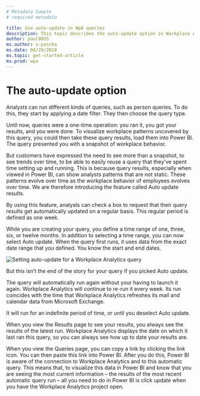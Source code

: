 ```yaml
---
# Metadata Sample
# required metadata

title: Use auto-update in WpA queries 
description: This topic describes the auto-update option in Workplace Analytics queries.     
author: paul9955
ms.author: v-pascha
ms.date: 04/20/2018
ms.topic: get-started-article
ms.prod: wpa
---
```


# The auto-update option

Analysts can run different kinds of queries, such as person queries. To do this, they start by applying a date filter. They then choose the query type.

Until now, queries were a one-time operation: you ran it, you got your results, and you were done. To visualize workplace patterns uncovered by this query, you could then take these query results, load them into Power BI. The query presented you with a snapshot of workplace behavior. 

But customers have expressed the need to see more than a snapshot, to see trends over time, to be able to easily reuse a query that they’ve spent time setting up and running. This is because query results, especially when viewed in Power BI, can show analysts patterns that are not static. These patterns evolve over time as the workplace behavior of employees evolves over time. 
We are therefore introducing the feature called Auto update results.

By using this feature, analysts can check a box to request that their query results get automatically updated on a regular basis. This regular period is defined as one week.

While you are creating your query, you define a time range of one, three, six, or twelve months. In addition to selecting a time range, you can now select Auto update.
When the query first runs, it uses data from the exact date range that you defined. You know the start and end dates. 

<img src="../../Images/WpA/Tutorials/auto-update.PNG" alt="Setting auto-update for a Workplace Analytics query">

But this isn’t the end of the story for your query if you picked Auto update.

The query will automatically run again without your having to launch it again. Workplace Analytics will continue to re-run it every week. Its run coincides with the time that Workplace Analytics refreshes its mail and calendar data from Microsoft Exchange. 

It will run for an indefinite period of time, or until you deselect Auto update. 

When you view the Results page to see your results, you always see the results of the latest run. Workplace Analytics displays the date on which it last ran this query, so you can always see how up to date your results are. 

When you view the Queries page, you can copy a link by clicking the link icon. You can then paste this link into Power BI. After you do this, Power BI is aware of the connection to Workplace Analytics and to this automatic query. This means that, to visualize this data in Power BI and know that you are seeing the most current information – the results of the most recent automatic query run – all you need to do in Power BI is click update when you have the Workplace Analytics project open. 

